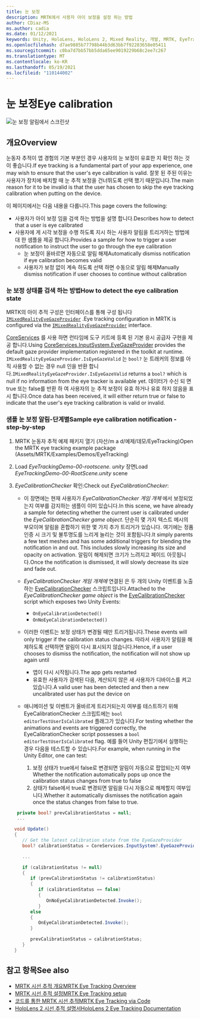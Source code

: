 ```yaml
---
title: 눈 보정
description: MRTK에서 사용자 아이 보정을 설정 하는 방법
author: CDiaz-MS
ms.author: cadia
ms.date: 01/12/2021
keywords: Unity, HoloLens, HoloLens 2, Mixed Reality, 개발, MRTK, EyeTracking, 보정,
ms.openlocfilehash: d7ae9885b77798b44b3d63bb7f92283658e05411
ms.sourcegitcommit: c0ba7d7bb57bb5dda65ee9019229b68c2ee7c267
ms.translationtype: MT
ms.contentlocale: ko-KR
ms.lasthandoff: 05/19/2021
ms.locfileid: "110144002"
---
```

# <a name="eye-calibration"></a><span data-ttu-id="0526a-104">눈 보정</span><span class="sxs-lookup"><span data-stu-id="0526a-104">Eye calibration</span></span>

![눈 보정 알림에서 스크린샷](../../images/eye-tracking/mrtk_et_calibration_notification_example.jpg)

## <a name="overview"></a><span data-ttu-id="0526a-106">개요</span><span class="sxs-lookup"><span data-stu-id="0526a-106">Overview</span></span>

<span data-ttu-id="0526a-107">눈동자 추적이 앱 경험의 기본 부분인 경우 사용자의 눈 보정이 유효한 지 확인 하는 것이 좋습니다.</span><span class="sxs-lookup"><span data-stu-id="0526a-107">If eye tracking is a fundamental part of your app experience, one may wish to ensure that the user's eye calibration is valid.</span></span>
<span data-ttu-id="0526a-108">잘못 된 주된 이유는 사용자가 장치에 배치할 때 눈 추적 보정을 건너뛰도록 선택 했기 때문입니다.</span><span class="sxs-lookup"><span data-stu-id="0526a-108">The main reason for it to be invalid is that the user has chosen to skip the eye tracking calibration when putting on the device.</span></span>

<span data-ttu-id="0526a-109">이 페이지에서는 다음 내용을 다룹니다.</span><span class="sxs-lookup"><span data-stu-id="0526a-109">This page covers the following:</span></span>

- <span data-ttu-id="0526a-110">사용자가 아이 보정 임을 검색 하는 방법을 설명 합니다.</span><span class="sxs-lookup"><span data-stu-id="0526a-110">Describes how to detect that a user is eye calibrated</span></span>
- <span data-ttu-id="0526a-111">사용자에 게 시각 보정을 수행 하도록 지시 하는 사용자 알림을 트리거하는 방법에 대 한 샘플을 제공 합니다.</span><span class="sxs-lookup"><span data-stu-id="0526a-111">Provides a sample for how to trigger a user notification to instruct the user to go through the eye calibration</span></span>
  - <span data-ttu-id="0526a-112">눈 보정이 올바르면 자동으로 알림 해제</span><span class="sxs-lookup"><span data-stu-id="0526a-112">Automatically dismiss notification if eye calibration becomes valid</span></span>
  - <span data-ttu-id="0526a-113">사용자가 보정 없이 계속 하도록 선택 하면 수동으로 알림 해제</span><span class="sxs-lookup"><span data-stu-id="0526a-113">Manually dismiss notification if user chooses to continue without calibration</span></span>

### <a name="how-to-detect-the-eye-calibration-state"></a><span data-ttu-id="0526a-114">눈 보정 상태를 검색 하는 방법</span><span class="sxs-lookup"><span data-stu-id="0526a-114">How to detect the eye calibration state</span></span>

<span data-ttu-id="0526a-115">MRTK의 아이 추적 구성은 인터페이스를 통해 구성 됩니다 [`IMixedRealityEyeGazeProvider`](xref:Microsoft.MixedReality.Toolkit.Input.IMixedRealityEyeGazeProvider) .</span><span class="sxs-lookup"><span data-stu-id="0526a-115">Eye tracking configuration in MRTK is configured via the [`IMixedRealityEyeGazeProvider`](xref:Microsoft.MixedReality.Toolkit.Input.IMixedRealityEyeGazeProvider) interface.</span></span>

<span data-ttu-id="0526a-116">[CoreServices](eye-tracking-eye-gaze-provider.md) 를 사용 하면 런타임에 도구 키트에 등록 된 기본 응시 공급자 구현을 제공 합니다.</span><span class="sxs-lookup"><span data-stu-id="0526a-116">Using [CoreServices.InputSystem.EyeGazeProvider](eye-tracking-eye-gaze-provider.md) provides the default gaze provider implementation registered in the toolkit at runtime.</span></span> <span data-ttu-id="0526a-117">`IMixedRealityEyeGazeProvider.IsEyeGazeValid` 는 `bool?` 눈 트래커의 정보를 아직 사용할 수 없는 경우 null 인을 반환 합니다.</span><span class="sxs-lookup"><span data-stu-id="0526a-117">`IMixedRealityEyeGazeProvider.IsEyeGazeValid` returns a `bool?` which is null if no information from the eye tracker is available yet.</span></span>
<span data-ttu-id="0526a-118">데이터가 수신 되 면 true 또는 false를 반환 하 여 사용자의 눈 추적 보정이 유효 하거나 유효 하지 않음을 표시 합니다.</span><span class="sxs-lookup"><span data-stu-id="0526a-118">Once data has been received, it will either return true or false to indicate that the user's eye tracking calibration is valid or invalid.</span></span>

### <a name="sample-eye-calibration-notification---step-by-step"></a><span data-ttu-id="0526a-119">샘플 눈 보정 알림-단계별</span><span class="sxs-lookup"><span data-stu-id="0526a-119">Sample eye calibration notification - step-by-step</span></span>

1. <span data-ttu-id="0526a-120">MRTK 눈동자 추적 예제 패키지 열기 (자산/m a d/예제/데모/EyeTracking)</span><span class="sxs-lookup"><span data-stu-id="0526a-120">Open the MRTK eye tracking example package (Assets/MRTK/Examples/Demos/EyeTracking)</span></span>

2. <span data-ttu-id="0526a-121">Load _EyeTrackingDemo-00-rootscene. unity_ 장면</span><span class="sxs-lookup"><span data-stu-id="0526a-121">Load _EyeTrackingDemo-00-RootScene.unity_ scene</span></span>

3. <span data-ttu-id="0526a-122">_EyeCalibrationChecker_ 확인:</span><span class="sxs-lookup"><span data-stu-id="0526a-122">Check out _EyeCalibrationChecker_:</span></span>
   - <span data-ttu-id="0526a-123">이 장면에는 현재 사용자가 *_EyeCalibrationChecker_ 게임 개체* 에서 보정되었는지 여부를 감지하는 샘플이 이미 있습니다.</span><span class="sxs-lookup"><span data-stu-id="0526a-123">In this scene, we have already a sample for detecting whether the current user is calibrated under the *_EyeCalibrationChecker_ game object*.</span></span>
<span data-ttu-id="0526a-124">단순히 몇 가지 텍스트 메시의 부모이며 알림을 혼합하기 위한 몇 가지 추가 트리거가 있습니다. 여기에는 정품 인증 시 크기 및 불투명도를 느리게 늘리는 것이 포함됩니다.</span><span class="sxs-lookup"><span data-stu-id="0526a-124">It simply parents a few text meshes and has some additional triggers for blending the notification in and out. This includes slowly increasing its size and opacity on activation.</span></span>
<span data-ttu-id="0526a-125">알림이 해제되면 크기가 느려지고 페이드 아웃됩니다.</span><span class="sxs-lookup"><span data-stu-id="0526a-125">Once the notification is dismissed, it will slowly decrease its size and fade out.</span></span>

   - <span data-ttu-id="0526a-126">*_EyeCalibrationChecker_ 게임 개체에* 연결된 은 두 개의 Unity 이벤트를 노출하는 [EyeCalibrationChecker](xref:Microsoft.MixedReality.Toolkit.Examples.Demos.EyeTracking.EyeCalibrationChecker) 스크립트입니다.</span><span class="sxs-lookup"><span data-stu-id="0526a-126">Attached to the *_EyeCalibrationChecker_ game object* is the [EyeCalibrationChecker](xref:Microsoft.MixedReality.Toolkit.Examples.Demos.EyeTracking.EyeCalibrationChecker) script which exposes two Unity Events:</span></span>
      - `OnEyeCalibrationDetected()`
      - `OnNoEyeCalibrationDetected()`

   - <span data-ttu-id="0526a-127">이러한 이벤트는 보정 상태가 변경될 때만 트리거됩니다.</span><span class="sxs-lookup"><span data-stu-id="0526a-127">These events will only trigger if the calibration status changes.</span></span> <span data-ttu-id="0526a-128">따라서 사용자가 알림을 해제하도록 선택하면 알림이 다시 표시되지 않습니다.</span><span class="sxs-lookup"><span data-stu-id="0526a-128">Hence, if a user chooses to dismiss the notification, the notification will not show up again until</span></span>
      - <span data-ttu-id="0526a-129">앱이 다시 시작됩니다.</span><span class="sxs-lookup"><span data-stu-id="0526a-129">The app gets restarted</span></span>
      - <span data-ttu-id="0526a-130">유효한 사용자가 검색된 다음, 계산되지 않은 새 사용자가 디바이스를 켜고 있습니다.</span><span class="sxs-lookup"><span data-stu-id="0526a-130">A valid user has been detected and then a new uncalibrated user has put the device on</span></span>

   - <span data-ttu-id="0526a-131">애니메이션 및 이벤트가 올바르게 트리거되는지 여부를 테스트하기 위해 EyeCalibrationChecker 스크립트에는 `bool editorTestUserIsCalibrated` 플래그가 있습니다.</span><span class="sxs-lookup"><span data-stu-id="0526a-131">For testing whether the animations and events are triggered correctly, the EyeCalibrationChecker script possesses a `bool editorTestUserIsCalibrated` flag.</span></span> <span data-ttu-id="0526a-132">예를 들어 Unity 편집기에서 실행하는 경우 다음을 테스트할 수 있습니다.</span><span class="sxs-lookup"><span data-stu-id="0526a-132">For example, when running in the Unity Editor, one can test:</span></span>
      1. <span data-ttu-id="0526a-133">보정 상태가 true에서 false로 변경되면 알림이 자동으로 팝업되는지 여부</span><span class="sxs-lookup"><span data-stu-id="0526a-133">Whether the notification automatically pops up once the calibration status changes from true to false</span></span>
      1. <span data-ttu-id="0526a-134">상태가 false에서 true로 변경되면 알림을 다시 자동으로 해제할지 여부입니다.</span><span class="sxs-lookup"><span data-stu-id="0526a-134">Whether it automatically dismisses the notification again once the status changes from false to true.</span></span>

```c#
    private bool? prevCalibrationStatus = null;
    ...

   void Update()
   {
      // Get the latest calibration state from the EyeGazeProvider
      bool? calibrationStatus = CoreServices.InputSystem?.EyeGazeProvider?.IsEyeCalibrationValid;

      ...

      if (calibrationStatus != null)
      {
         if (prevCalibrationStatus != calibrationStatus)
         {
            if (calibrationStatus == false)
            {
               OnNoEyeCalibrationDetected.Invoke();
            }
         else
         {
            OnEyeCalibrationDetected.Invoke();
         }

         prevCalibrationStatus = calibrationStatus;
      }
   }
```

## <a name="see-also"></a><span data-ttu-id="0526a-135">참고 항목</span><span class="sxs-lookup"><span data-stu-id="0526a-135">See also</span></span>

- [<span data-ttu-id="0526a-136">MRTK 시선 추적 개요</span><span class="sxs-lookup"><span data-stu-id="0526a-136">MRTK Eye Tracking Overview</span></span>](eye-tracking-main.md)
- [<span data-ttu-id="0526a-137">MRTK 시선 추적 설정</span><span class="sxs-lookup"><span data-stu-id="0526a-137">MRTK Eye Tracking setup</span></span>](eye-tracking-basic-setup.md)
- [<span data-ttu-id="0526a-138">코드를 통한 MRTK 시선 추적</span><span class="sxs-lookup"><span data-stu-id="0526a-138">MRTK Eye Tracking via Code</span></span>](eye-tracking-eye-gaze-provider.md)
- [<span data-ttu-id="0526a-139">HoloLens 2 시선 추적 설명서</span><span class="sxs-lookup"><span data-stu-id="0526a-139">HoloLens 2 Eye Tracking Documentation</span></span>](/windows/mixed-reality/eye-tracking)